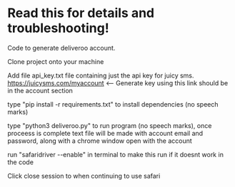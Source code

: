 # Read this for details and troubleshooting!

Code to generate deliveroo account.

Clone project onto your machine

Add file api_key.txt file containing just the api key for juicy sms.
https://juicysms.com/myaccount <-- Generate key using this link should be in the account section

type "pip install -r requirements.txt" to install dependencies (no speech marks)

type "python3 deliveroo.py" to run program (no speech marks), once proceess is complete text file will be made with account email and password, along with a chrome window open with the account

run "safaridriver --enable" in terminal to make this run if it doesnt work in the code

Click close session to when continuing to use safari 